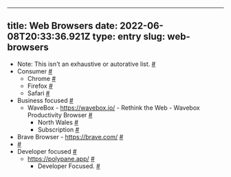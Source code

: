 
---
title: Web Browsers 
date: 2022-06-08T20:33:36.921Z
type: entry
slug: web-browsers
---
* Note: This isn't an exhaustive or autorative list. [#](#62bee4d8-cd53-4c8e-9f99-3763f42a61f1)<a name="62bee4d8-cd53-4c8e-9f99-3763f42a61f1"></a>
* Consumer [#](#62bee4d8-9d9e-462d-9800-524d9cfff94e)<a name="62bee4d8-9d9e-462d-9800-524d9cfff94e"></a>
  * Chrome [#](#62bee4d8-38f8-4222-934a-c5ce07d1ee4d)<a name="62bee4d8-38f8-4222-934a-c5ce07d1ee4d"></a>
  * Firefox [#](#62bee4d8-b2d8-4386-bc5b-85c5b13ea9c6)<a name="62bee4d8-b2d8-4386-bc5b-85c5b13ea9c6"></a>
  * Safari [#](#62bee4d8-3d16-4dc6-882b-3b920be36d35)<a name="62bee4d8-3d16-4dc6-882b-3b920be36d35"></a>
* Business focused [#](#62bee4d8-3fd1-49c0-a5c9-eee550d03d9b)<a name="62bee4d8-3fd1-49c0-a5c9-eee550d03d9b"></a>
  * WaveBox - https://wavebox.io/ - Rethink the Web - Wavebox Productivity Browser [#](#62bee4d8-0986-4f9a-bb68-0905e4c862e9)<a name="62bee4d8-0986-4f9a-bb68-0905e4c862e9"></a>
    * North Wales [#](#62bee4d8-2a2c-47be-9167-adf9e31ac5b2)<a name="62bee4d8-2a2c-47be-9167-adf9e31ac5b2"></a>
    * Subscription [#](#62bee4d8-7beb-4f93-8526-fcb95f2111d1)<a name="62bee4d8-7beb-4f93-8526-fcb95f2111d1"></a>
* Brave Browser - https://brave.com/ [#](#62bee4d8-881e-4464-9260-1b950a78e393)<a name="62bee4d8-881e-4464-9260-1b950a78e393"></a>
*  [#](#62bee4d8-13ff-4c1b-9743-3eef8f3796ab)<a name="62bee4d8-13ff-4c1b-9743-3eef8f3796ab"></a>
* Developer focused [#](#62bee4d8-9a49-4bbe-b199-298a8a952a58)<a name="62bee4d8-9a49-4bbe-b199-298a8a952a58"></a>
  * https://polypane.app/ [#](#62bee4d8-c7b1-450a-b0a0-e48dda304cff)<a name="62bee4d8-c7b1-450a-b0a0-e48dda304cff"></a>
    * Developer Focused. [#](#62bee4d8-9f48-420a-b54d-174ea1f1cca7)<a name="62bee4d8-9f48-420a-b54d-174ea1f1cca7"></a>

